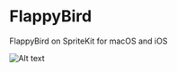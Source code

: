 # FlappyBird
FlappyBird on SpriteKit for macOS and iOS


![Alt text](https://i.ibb.co/r5Q1V56/video.gif)

